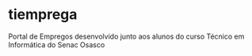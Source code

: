 # tiemprega
Portal de Empregos desenvolvido junto aos alunos do curso Técnico em Informática do Senac Osasco
